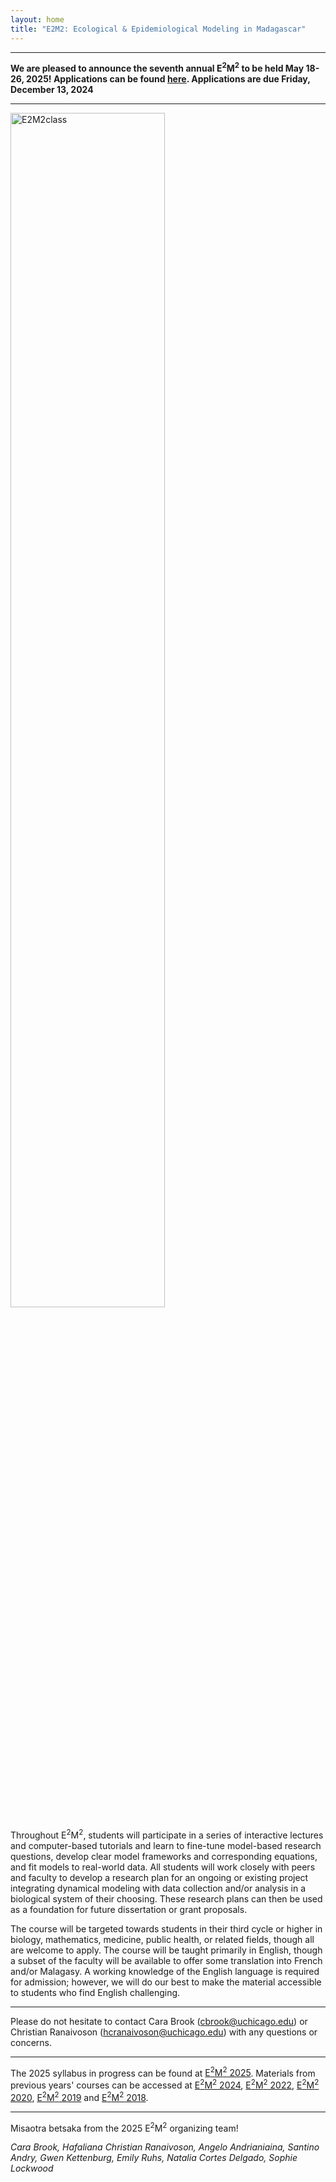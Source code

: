 ```yaml
---
layout: home
title: "E2M2: Ecological & Epidemiological Modeling in Madagascar"
---
```



---

<div class="bs-callout bs-callout-warning">
<!--🛑 
-->

<strong> We are pleased to announce the seventh annual E<sup>2</sup>M<sup>2</sup> to be held May 18-26, 2025! Applications can be found [here](https://airtable.com/appj1BhwDs8BaYPO8/shrtcJp9bQMxJnef1).  Applications are due Friday, December 13, 2024 </strong> 

</div>

---

<img src="/assets/img/E2M2-2024.jpeg" alt="E2M2class" style="width: 70%;" />

<!---
We are pleased to announce the sixth annual E<sup>2</sup>M<sup>2</sup>:  Ecological and Epidemiological Modeling in Madagascar. The course will consist of a week-long intensive workshop aimed to provide an introduction to the use of dynamical models in understanding ecological and epidemiological data, followed by a final symposium where students will have a chance to present original research.
-->


Throughout E<sup>2</sup>M<sup>2</sup>, students will participate in a series of interactive lectures and computer-based tutorials and learn to fine-tune model-based research questions, develop clear model frameworks and corresponding equations, and fit models to real-world data. All students will work closely with peers and faculty to develop a research plan for an ongoing or existing project integrating dynamical modeling with data collection and/or analysis in a biological system of their choosing. These research plans can then be used as a foundation for future dissertation or grant proposals. 

The course will be targeted towards students in their third cycle or higher in biology, mathematics, medicine, public health, or related fields, though all are welcome to apply. The course will be taught primarily in English, though a subset of the faculty will be available to offer some translation into French and/or Malagasy. A working knowledge of the English language is required for admission; however, we will do our best to make the material accessible to students who find English challenging.


---
<!--
<a href="https://airtable.com/appOmknn85Pk2TFON/shrVqROd5NL0d87Io">Apply here.</a>
Applications due by midnight November 30th.


<div class="bs-callout bs-callout-info">
<p>All application materials are required to be submitted in English. The application consists of:</p>
<ul>
	<li>Application form </li>
	<li>Uploaded .pdf file with:
		<ul>
			<li>Curriculum Vitae (Limit: 4 pages).</li>
			<li>Research Abstract. <em>Please present an abstract for a project you would like to undertake that involves applying models to data. This can be your ongoing research project or a hypothetical project of your choosing. (Limit: 250 words).</em></li>
			<li>Statement of Interest and Intent. <em>Please describe why you are interested in this program and what you will gain from the experience. (Limit: 500 words).</em></li>
			<li style="overflow-wrap: break-word;"><em>Please save your application as a single, collated PDF with a name that follows: “E2M2_Application_<strong>YourLastName_YourFirstName</strong>.pdf”.</em></li>
		</ul>
	</li>
</ul>
</div>
-->

Please do not hesitate to contact Cara Brook ([cbrook@uchicago.edu](mailto:cbrook@uchicago.edu)) or Christian Ranaivoson ([hcranaivoson@uchicago.edu](mailto:hcranaivoson@uchicago.edu)) with any questions or concerns. 


---

 The 2025 syllabus in progress can be found at [E<sup>2</sup>M<sup>2</sup> 2025](/archives/2025). Materials from previous years' courses can be accessed at [E<sup>2</sup>M<sup>2</sup> 2024](/archives/2024), [E<sup>2</sup>M<sup>2</sup> 2022](/archives/2022), [E<sup>2</sup>M<sup>2</sup> 2020](/archives/2020), [E<sup>2</sup>M<sup>2</sup> 2019](/archives/2019) and [E<sup>2</sup>M<sup>2</sup> 2018](/archives/2018).

---


Misaotra betsaka from the 2025 E<sup>2</sup>M<sup>2</sup> organizing team!

<em>Cara Brook, Hafaliana Christian Ranaivoson, Angelo Andrianiaina, Santino Andry, Gwen Kettenburg, Emily Ruhs, Natalia Cortes Delgado, Sophie Lockwood  </em>
